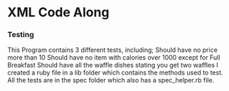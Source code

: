 # XML Code Along
### Testing
  This Program contains 3 different tests, including;
    Should have no price more than 10
    Should have no item with calories over 1000 except for Full Breakfast
    Should have all the waffle dishes stating you get two waffles
  I created a ruby file in a lib folder which contains the methods used to test.
  All the tests are in the spec folder which also has a spec_helper.rb file.
  
